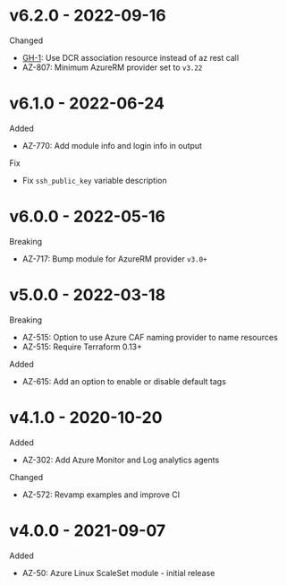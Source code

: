 # v6.2.0 - 2022-09-16

Changed
  * [GH-1](https://github.com/claranet/terraform-azurerm-linux-scaleset/pull/1): Use DCR association resource instead of az rest call
  * AZ-807: Minimum AzureRM provider set to `v3.22`

# v6.1.0 - 2022-06-24

Added
 * AZ-770: Add module info and login info in output

Fix
 * Fix `ssh_public_key` variable description

# v6.0.0 - 2022-05-16

Breaking
  * AZ-717: Bump module for AzureRM provider `v3.0+`

# v5.0.0 - 2022-03-18

Breaking
  * AZ-515: Option to use Azure CAF naming provider to name resources
  * AZ-515: Require Terraform 0.13+

Added
  * AZ-615: Add an option to enable or disable default tags

# v4.1.0 - 2020-10-20

Added
  * AZ-302: Add Azure Monitor and Log analytics agents

Changed
  * AZ-572: Revamp examples and improve CI

# v4.0.0 - 2021-09-07

Added
  * AZ-50: Azure Linux ScaleSet module - initial release
